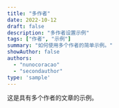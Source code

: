 ```yaml
---
title: "多作者"
date: 2022-10-12
draft: false
description: "多作者设置示例"
tags: ["作者", "示例"]
summary: "如何使用多个作者的简单示例。"
showAuthor: false
authors:
  - "nunocoracao"
  - "secondauthor"
type: 'sample'
---
```


这是具有多个作者的文章的示例。